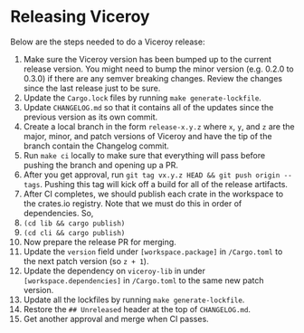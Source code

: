 # Releasing Viceroy

Below are the steps needed to do a Viceroy release:

1. Make sure the Viceroy version has been bumped up to the current release
   version. You might need to bump the minor version (e.g. 0.2.0 to 0.3.0) if
   there are any semver breaking changes. Review the changes since the last
   release just to be sure.
1. Update the `Cargo.lock` files by running `make generate-lockfile`.
1. Update `CHANGELOG.md` so that it contains all of the updates since the
   previous version as its own commit.
1. Create a local branch in the form `release-x.y.z` where `x`, `y`, and `z` are
   the major, minor, and patch versions of Viceroy and have the tip of the
   branch contain the Changelog commit.
1. Run `make ci` locally to make sure that everything will pass before pushing
   the branch and opening up a PR.
1. After you get approval, run `git tag vx.y.z HEAD && git push origin --tags`.
   Pushing this tag will kick off a build for all of the release artifacts.
1. After CI completes, we should publish each crate in the workspace to the
   crates.io registry. Note that we must do this in order of dependencies. So,
  1. `(cd lib && cargo publish)`
  1. `(cd cli && cargo publish)`
1. Now prepare the release PR for merging.
  1. Update the `version` field under `[workspace.package]` in `/Cargo.toml` to
     the next patch version (so `z + 1`).
  1. Update the dependency on `viceroy-lib` in under `[workspace.dependencies]`
     in `/Cargo.toml` to the same new patch version.
  1. Update all the lockfiles by running `make generate-lockfile`.
  1. Restore the `## Unreleased` header at the top of `CHANGELOG.md`.
1. Get another approval and merge when CI passes.
